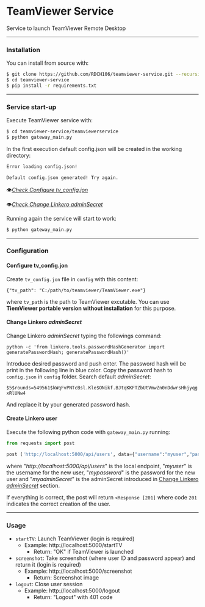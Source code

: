 # TeamViewer Service

Service to launch TeamViewer Remote Desktop

---------------------

### Installation

You can install from source with:

``` bash
$ git clone https://github.com/RDCH106/teamviewer-service.git --recursive
$ cd teamviewer-service
$ pip install -r requirements.txt
```

---------------------

### Service start-up

Execute TeamViewer service with:

``` bash
$ cd teamviewer-service/teamviewerservice
$ python gateway_main.py
```

In the first execution default config.json will be created in the working directory:

``` bash
Error loading config.json!

Default config.json generated! Try again.
```

👁️[*Check Configure tv_config.jon*](#configure-tv_configjon)

👁️[*Check Change Linkero adminSecret*](#change-linkero-adminsecret)

Running again the service will start to work:

``` bash
$ python gateway_main.py
```

---------------------

### Configuration

#### Configure tv_config.jon

Create `tv_config.jon` file in `config` with this content:

```
{"tv_path": "C:/path/to/teamviewer/TeamViewer.exe"}
```

where `tv_path` is the path to TeamViewer excutable. You can use **TiemViewer portable version without installation** for this purpose.

#### Change Linkero *adminSecret*

Change Linkero *adminSecret* typing the followings command:

```
python -c 'from linkero.tools.passwordHashGenerator import generatePasswordHash; generatePasswordHash()'
```

Introduce desired password and push enter. The password hash will be print in the following line in blue color. Copy the password hash to `config.json` in `config` folder. Search default *adminSecret*:

`$5$rounds=549561$kWqFvPNTcBsl.Kle$ONikf.BJtqKKFTZbUtVmwZn0nDdwrsHhjyqgxRlUNw4`

And replace it by your generated password hash.

#### Create Linkero user

Execute the following python code with `gateway_main.py` running:

```py
from requests import post

post ('http://localhost:5000/api/users', data={"username":"myuser","password":"mypassword","secret":"myadminSecret"})
```

where "*http://localhost:5000/api/users*" is the local endpoint, "*myuser*" is the username for the new user, "*mypassword*" is the password for the new user and "*myadminSecret*" is the adminSecret introduced in [Change Linkero *adminSecret*](#change-linkero-adminsecret) section.

If everything is correct, the post will return `<Response [201]` where code `201` indicates the correct creation of the user.

---------------------

### Usage

- `startTV`: Launch TeamViewer (login is required)
  + Example: http://localhost:5000/startTV
    - Return: "OK" if TeamViewer is launched 
- `screenshot`: Take screenshot (where user ID and password appear) and return it (login is required) 
  + Example: http://localhost:5000/screenshot
    - Return: Screenshot image
- `logout`: Close user session
  + Example: http://localhost:5000/logout
    - Return: "Logout" with 401 code
